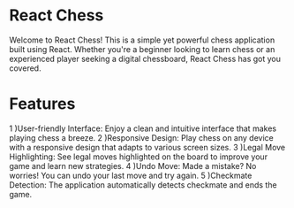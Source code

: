 # React Chess
Welcome to React Chess! This is a simple yet powerful chess application built using React. Whether you're a beginner looking to learn chess or an experienced player seeking a digital chessboard, React Chess has got you covered.
# Features

1 )User-friendly Interface: Enjoy a clean and intuitive interface that makes playing chess a breeze.
2 )Responsive Design: Play chess on any device with a responsive design that adapts to various screen sizes.
3 )Legal Move Highlighting: See legal moves highlighted on the board to improve your game and learn new strategies.
4 )Undo Move: Made a mistake? No worries! You can undo your last move and try again.
5 )Checkmate Detection: The application automatically detects checkmate and ends the game.
